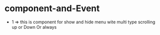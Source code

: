 # component-and-Event
- 1 <menu-position> => this is component for show and hide menu wite multi type scrolling up or Down Or always 
